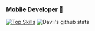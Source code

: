 ### Mobile Developer 👋

[![Top Skills](https://github-readme-stats.vercel.app/api/top-langs/?username=daviinjuguna)](https://github.com/anuraghazra/github-readme-stats)
![Davii's github stats](https://github-readme-stats.vercel.app/api?username=daviinjuguna&count_private=true)

<!--
**daviinjuguna/daviinjuguna** is a ✨ _special_ ✨ repository because its `README.md` (this file) appears on your GitHub profile.

Here are some ideas to get you started:

- 🔭 I’m currently working on ...
- 🌱 I’m currently learning ...
- 👯 I’m looking to collaborate on ...
- 🤔 I’m looking for help with ...
- 💬 Ask me about ...
- 📫 How to reach me: ...
- 😄 Pronouns: ...
- ⚡ Fun fact: ...
-->
